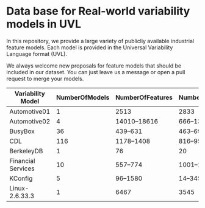 # Data base for Real-world variability models in UVL
In this repository, we provide a large variety of publicliy available industrial feature models. Each model is provided in the Universal Variability Language format (UVL). 


We always welcome new proposals for feature models that should be included in our dataset. You can just leave us a message or open a pull request to merge your models.

|Variability Model |NumberOfModels|NumberOfFeatures|NumberOfConstraints|TreeDepth|NumberOfClauses|ClauseDensity   |
|------------------|--------------|----------------|-------------------|---------|---------------|----------------|
|Automotive01      |1             |2513            |2833               |13       |10275          |4.08873855949065|
|Automotive02      |4             |14010–18616     |666–1369           |11       |237702–350215  |16.97–19.32     |
|BusyBox           |36            |439–631         |463–691            |2        |902–1319       |2.04–2.10       |
|CDL               |116           |1178–1408       |816–956            |7–9      |2845–3470      |2.37–2.52       |
|BerkeleyDB        |1             |76              |20                 |8        |141            |1.85526315789474|
|Financial Services|10            |557–774        |1001–1148         |7        |4992–7241     |8.95–9.66      |
|KConfig           |5             |96–1580         |14–3455            |3-6      |203–7366       |1.34–19.38      |
|Linux-2.6.33.3    |1             |6467            |3545               |8        |132032         |20.4162672027215|

